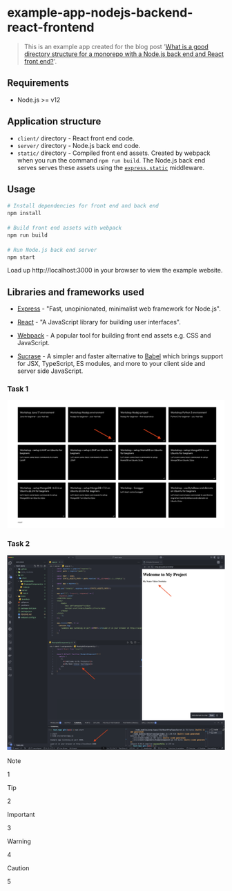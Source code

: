 # example-app-nodejs-backend-react-frontend

> This is an example app created for the blog post
> '[What is a good directory structure for a monorepo with a Node.js back end and React front end?](https://simonplend.com/what-is-a-good-directory-structure-for-a-monorepo-with-a-node-js-back-end-and-react-front-end/)'.

## Requirements

- Node.js >= v12

## Application structure

- `client/` directory - React front end code.
- `server/` directory - Node.js back end code.
- `static/` directory - Compiled front end assets. Created by webpack when you
  run the command `npm run build`. The Node.js back end serves serves these
  assets using the
  [`express.static`](https://expressjs.com/en/starter/static-files.html#serving-static-files-in-express)
  middleware.

## Usage

```bash
# Install dependencies for front end and back end
npm install

# Build front end assets with webpack
npm run build

# Run Node.js back end server
npm start
```

Load up http://localhost:3000 in your browser to view the example website.

## Libraries and frameworks used

- [Express](https://expressjs.com/) - "Fast, unopinionated, minimalist web
  framework for Node.js".

- [React](https://reactjs.org/) - "A JavaScript library for building user
  interfaces".

- [Webpack](https://www.npmjs.com/package/webpack) - A popular tool for building
  front end assets e.g. CSS and JavaScript.

- [Sucrase](https://www.npmjs.com/package/sucrase) - A simpler and faster
  alternative to [Babel](https://babeljs.io/) which brings support for JSX,
  TypeScript, ES modules, and more to your client side and server side
  JavaScript.

### Task 1

![Screenshoot](./print_screen_1.png)

### Task 2

![Screenshoot](./print_screen_2.png)

> [!NOTE]
>
> 1

> [!TIP]
>
> 2

> [!IMPORTANT]
>
> 3

> [!WARNING]
>
> 4

> [!CAUTION]
>
> 5
